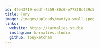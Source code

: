 ```yaml
---
id: 4fe43719-eedf-4559-80c0-e778f8cf39c5
title: Tony
image: /images/uploads/mamiya-small.jpeg
links:
  website: https://karmalies.studio
  instagram: karmalies.studio
  github: tonyketcham
---
```

